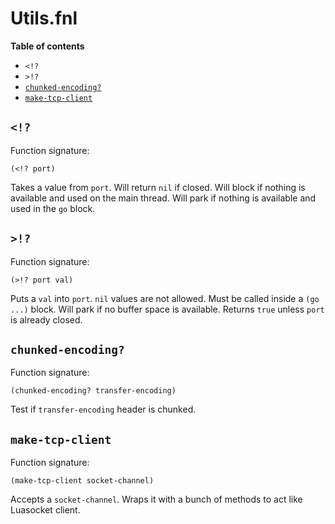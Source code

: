 # Utils.fnl

**Table of contents**

- `<!?`
- `>!?`
- [`chunked-encoding?`](#chunked-encoding)
- [`make-tcp-client`](#make-tcp-client)

## `<!?`
Function signature:

```
(<!? port)
```

Takes a value from `port`.  Will return `nil` if closed.  Will block
if nothing is available and used on the main thread.  Will park if
nothing is available and used in the `go` block.

## `>!?`
Function signature:

```
(>!? port val)
```

Puts a `val` into `port`.  `nil` values are not allowed.  Must be
called inside a `(go ...)` block.  Will park if no buffer space is
available.  Returns `true` unless `port` is already closed.

## `chunked-encoding?`
Function signature:

```
(chunked-encoding? transfer-encoding)
```

Test if `transfer-encoding` header is chunked.

## `make-tcp-client`
Function signature:

```
(make-tcp-client socket-channel)
```

Accepts a `socket-channel`. Wraps it with a bunch of
methods to act like Luasocket client.


<!-- Generated with Fenneldoc v1.0.1
     https://gitlab.com/andreyorst/fenneldoc -->
